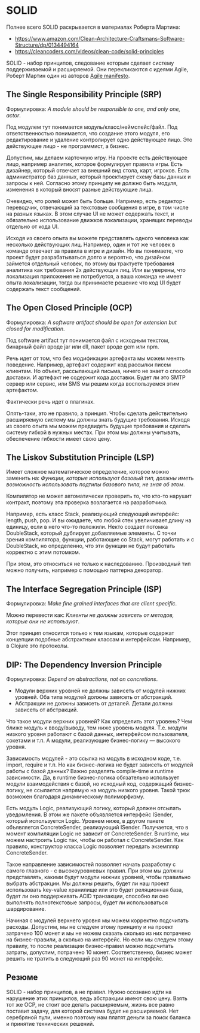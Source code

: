 # SOLID

Полнее всего SOLID раскрывается в материалах Роберта Мартина:

+ https://www.amazon.com/Clean-Architecture-Craftsmans-Software-Structure/dp/0134494164
+ https://cleancoders.com/videos/clean-code/solid-principles

SOLID - набор принципов, следование которым сделает систему поддерживаемой и расширяемой.
Они перекликаются с идеями Agile, Роберт Мартин один из авторов [Agile manifesto](http://agilemanifesto.org/).

## The Single Responsibility Principle (SRP)

Формулировка: *A module should be responsible to one, and only one, actor*.

Под модулем тут понимается модуль/класс/неймспейс/файл.
Под ответственностью понимается, что создание этого модуля, его редактирование и удаление
контролирует одно действующее лицо. Это действующее лицо - не программист, а бизнес.

Допустим, мы делаем карточную игру.
На проекте есть действующее лицо, например аналитик, которое формулирует правила игры.
Есть дизайнер, который отвечает за внешний вид стола, карт, игроков.
Есть администратор баз данных, который проектирует схему базы данных и запросы к ней.
Согласно этому принципу не должно быть модуля, изменения в который вносят разные действующие лица.

Очевидно, что ролей может быть больше. Например, есть редактор-переводчик, отвечающий за
текстовые сообщения в игре, в том числе на разных языках. В этом случае UI не может содержать текст,
и обязательно использование движков локализации, хранящих переводы отдельно от кода UI.

Исходя из своего опыта вы можете представлять одного человека как несколько действующих лиц.
Например, один и тот же человек в команде отвечает за правила в игре и дизайн.
Но вы понимаете, что проект будет разрабатываться долго и вероятно, что дизайном займется
отдельный человек, по этому вы трактуете требования аналитика как требования 2х действующих лиц.
Или вы уверены, что локализация приложения не потребуется, а ваша команда не имеет опыта
локализации, тогда вы принимаете решение что код UI будет содержать текст сообщений.

## The Open Closed Principle (OCP)

Формулировка: *A software artifact should be open for extension but closed for modification*.

Под software artifact тут понимается файл с исходным текстом, бинарный файл вроде jar или dll,
пакет вроде gem или npm.

Речь идет от том, что без модификации артефакта мы можем менять поведение.
Например, артефакт содержит код рассылки писем клиентам. Но объект, рассылающий письма,
ничего не знает о способе доставки. И артефакт не содержит кода доставки.
Будет ли это SMTP сервер или сервис, или SMS
мы решим когда воспользуемся этим артефактом.

Фактически речь идет о плагинах.

Опять-таки, это не правило, а принцип. Чтобы сделать действительно расширяемую систему
мы должны знать будущие требования. Исходя из своего опыта мы можем предвидеть будущие требования
и сделать систему гибкой в нужных местах. При этом мы должны учитывать, обеспечение гибкости
имеет свою цену.

## The Liskov Substitution Principle (LSP)

Имеет сложное математическое определение, которое можно заменить на: *Функции, которые используют базовый тип, должны иметь возможность использовать подтипы базового типа, не зная об этом*.

Компилятор не может автоматически проверить то, что кто-то нарушит контракт, поэтому
эта проверка возлагается на разработчика.

Например, есть класс Stack, реализующий следующий интерфейс: length, push, pop.
И вы ожидаете, что любой стек увеличивает длину на единицу, если в него что-то положили.
Некто создает потомка DoubleStack, который дублирует добавляемые элементы.
С точки зрения компилятора, функции, работающие со Stack, могут работать и с DoubleStack,
но определенно, что эти функции не будут работать корректно с этим потомком.

При этом, это относиться не только к наследованию. Производный тип можно получить, например
с помощью паттерна декоратор.

## The Interface Segregation Principle (ISP)

Формулировка: *Make fine grained interfaces that are client specific*.

Можно перевести как: *Клиенты не должны зависеть от методов, которые они не используют*.

Этот принцип относится только к тем языкам, которые содержат концепции подобные
абстрактным классам и интерфейсам. Например, в Clojure это протоколы.

## DIP: The Dependency Inversion Principle

Формулировка: *Depend on abstractions, not on concretions*.

+ Модули верхних уровней не должны зависеть от модулей нижних уровней.
  Оба типа модулей должны зависеть от абстракций.
+ Абстракции не должны зависеть от деталей. Детали должны зависеть от абстракций.

Что такое модули верхних уровней? Как определить этот уровень?
Чем ближе модуль к вводу/выводу, тем ниже уровень модуля.
Т.е. модули низкого уровня работают с базой данных, интерфейсом пользователя, сокетами и т.п.
А модули, реализующие бизнес-логику — высокого уровня.

Зависимость модулей - это ссылка на модуль в исходном коде, т.е. import, require и т.п.
Но как бизнес-логика не будет зависеть от модулей работы с базой данных?
Важно разделять compile-time и runtime зависимости. Да, в runtime бизнес-логика
обязательно использует модули взаимодействия с базой, но исходный код, содержащий
бизнес-логику, не ссылается напрямую на модуль низкого уровня.
Такой трюк возможен благодаря динамическому полиморфизму.

Есть модуль Logic, реализующий логику, который должен отсылать уведомления.
В этом же пакете объявляется интерфейс ISender, который используется Logic.
Уровнем ниже, в другом пакете объявляется ConcreteSender, реализующий ISender.
Получается, что в момент компиляции Logic не зависит от ConcreteSender.
В runtime, мы можем настроить Logic так, чтобы он работал с ConcreteSender.
Как правило, конструктор класса Logic позволяет передать экземпляр ConcreteSender.

Такое направление зависимостей позволяет начать разработку с самого главного - с высокоуровневых правил.
При этом мы должны представлять, какими будут модули нижних уровней, чтобы правильно выбрать абстракции.
Мы должны решить,
будет ли наш проект использовать key-value хранилище или это будет реляционная база,
будет ли оно поддерживать ACID транзакции,
способно ли оно выполнять полнотекстовые запросы,
будет ли использоваться шардирование.

Начиная с модулей верхнего уровня мы можем корректно подсчитать расходы.
Допустим, мы не следуем этому принципу и на проект затрачено 100 монет и мы не можем
сказать сколько из них потрачено на бизнес-правили, а сколько на интерфейс.
Но если мы следуем этому правилу, то после реализации бизнес-правил можно подсчитать затраты,
допустим, потрачено 10 монет. Соответственно, бизнес может решить не тратить в следующий
раз 90 монет на интерфейс.

## Резюме

SOLID - набор принципов, а не правил.
Нужно осознано идти на нарушение этих принципов, ведь абстракции имеют свою цену.
Взять тот же OCP, не стоит все делать расширяемым, жизнь все равно поставит задачу, для которой
система будет не расширяемой.
Нет серебряной пули, именно поэтому нам платят деньги за поиск баланса и принятие технических решений.
